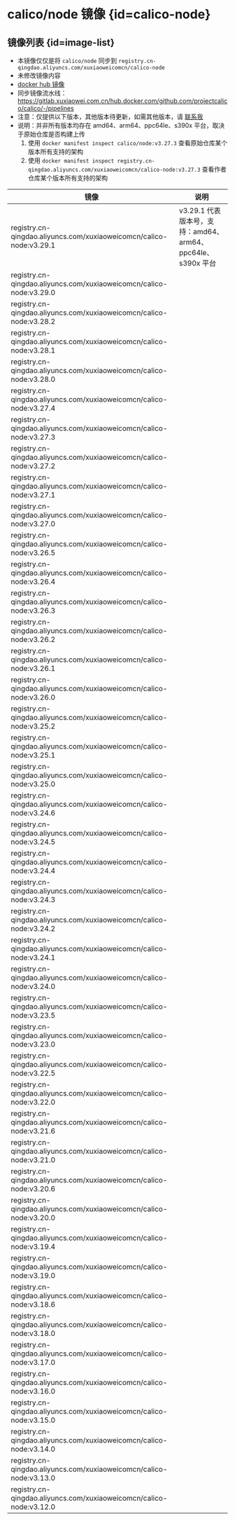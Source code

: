 # calico/node 镜像 {id=calico-node}

## 镜像列表 {id=image-list}

- 本镜像仅仅是将 `calico/node` 同步到 `registry.cn-qingdao.aliyuncs.com/xuxiaoweicomcn/calico-node`
- 未修改镜像内容
- [docker hub 镜像](https://hub.docker.com/r/calico/node)
- 同步镜像流水线：https://gitlab.xuxiaowei.com.cn/hub.docker.com/github.com/projectcalico/calico/-/pipelines
- 注意：仅提供以下版本，其他版本待更新，如需其他版本，请 [联系我](../../../guide/website.md)
- 说明：并非所有版本均存在 amd64、arm64、ppc64le、s390x 平台，取决于原始仓库是否构建上传
    1. 使用 `docker manifest inspect calico/node:v3.27.3` 查看原始仓库某个版本所有支持的架构
    2. 使用 `docker manifest inspect registry.cn-qingdao.aliyuncs.com/xuxiaoweicomcn/calico-node:v3.27.3` 查看作者仓库某个版本所有支持的架构

| 镜像                                                                  | 说明                                            |
|---------------------------------------------------------------------|-----------------------------------------------|
| registry.cn-qingdao.aliyuncs.com/xuxiaoweicomcn/calico-node:v3.29.1 | v3.29.1 代表版本号，支持：amd64、arm64、ppc64le、s390x 平台 |
| registry.cn-qingdao.aliyuncs.com/xuxiaoweicomcn/calico-node:v3.29.0 |                                               |
| registry.cn-qingdao.aliyuncs.com/xuxiaoweicomcn/calico-node:v3.28.2 |                                               |
| registry.cn-qingdao.aliyuncs.com/xuxiaoweicomcn/calico-node:v3.28.1 |                                               |
| registry.cn-qingdao.aliyuncs.com/xuxiaoweicomcn/calico-node:v3.28.0 |                                               |
| registry.cn-qingdao.aliyuncs.com/xuxiaoweicomcn/calico-node:v3.27.4 |                                               |
| registry.cn-qingdao.aliyuncs.com/xuxiaoweicomcn/calico-node:v3.27.3 |                                               |
| registry.cn-qingdao.aliyuncs.com/xuxiaoweicomcn/calico-node:v3.27.2 |                                               |
| registry.cn-qingdao.aliyuncs.com/xuxiaoweicomcn/calico-node:v3.27.1 |                                               |
| registry.cn-qingdao.aliyuncs.com/xuxiaoweicomcn/calico-node:v3.27.0 |                                               |
| registry.cn-qingdao.aliyuncs.com/xuxiaoweicomcn/calico-node:v3.26.5 |                                               |
| registry.cn-qingdao.aliyuncs.com/xuxiaoweicomcn/calico-node:v3.26.4 |                                               |
| registry.cn-qingdao.aliyuncs.com/xuxiaoweicomcn/calico-node:v3.26.3 |                                               |
| registry.cn-qingdao.aliyuncs.com/xuxiaoweicomcn/calico-node:v3.26.2 |                                               |
| registry.cn-qingdao.aliyuncs.com/xuxiaoweicomcn/calico-node:v3.26.1 |                                               |
| registry.cn-qingdao.aliyuncs.com/xuxiaoweicomcn/calico-node:v3.26.0 |                                               |
| registry.cn-qingdao.aliyuncs.com/xuxiaoweicomcn/calico-node:v3.25.2 |                                               |
| registry.cn-qingdao.aliyuncs.com/xuxiaoweicomcn/calico-node:v3.25.1 |                                               |
| registry.cn-qingdao.aliyuncs.com/xuxiaoweicomcn/calico-node:v3.25.0 |                                               |
| registry.cn-qingdao.aliyuncs.com/xuxiaoweicomcn/calico-node:v3.24.6 |                                               |
| registry.cn-qingdao.aliyuncs.com/xuxiaoweicomcn/calico-node:v3.24.5 |                                               |
| registry.cn-qingdao.aliyuncs.com/xuxiaoweicomcn/calico-node:v3.24.4 |                                               |
| registry.cn-qingdao.aliyuncs.com/xuxiaoweicomcn/calico-node:v3.24.3 |                                               |
| registry.cn-qingdao.aliyuncs.com/xuxiaoweicomcn/calico-node:v3.24.2 |                                               |
| registry.cn-qingdao.aliyuncs.com/xuxiaoweicomcn/calico-node:v3.24.1 |                                               |
| registry.cn-qingdao.aliyuncs.com/xuxiaoweicomcn/calico-node:v3.24.0 |                                               |
| registry.cn-qingdao.aliyuncs.com/xuxiaoweicomcn/calico-node:v3.23.5 |                                               |
| registry.cn-qingdao.aliyuncs.com/xuxiaoweicomcn/calico-node:v3.23.0 |                                               |
| registry.cn-qingdao.aliyuncs.com/xuxiaoweicomcn/calico-node:v3.22.5 |                                               |
| registry.cn-qingdao.aliyuncs.com/xuxiaoweicomcn/calico-node:v3.22.0 |                                               |
| registry.cn-qingdao.aliyuncs.com/xuxiaoweicomcn/calico-node:v3.21.6 |                                               |
| registry.cn-qingdao.aliyuncs.com/xuxiaoweicomcn/calico-node:v3.21.0 |                                               |
| registry.cn-qingdao.aliyuncs.com/xuxiaoweicomcn/calico-node:v3.20.6 |                                               |
| registry.cn-qingdao.aliyuncs.com/xuxiaoweicomcn/calico-node:v3.20.0 |                                               |
| registry.cn-qingdao.aliyuncs.com/xuxiaoweicomcn/calico-node:v3.19.4 |                                               |
| registry.cn-qingdao.aliyuncs.com/xuxiaoweicomcn/calico-node:v3.19.0 |                                               |
| registry.cn-qingdao.aliyuncs.com/xuxiaoweicomcn/calico-node:v3.18.6 |                                               |
| registry.cn-qingdao.aliyuncs.com/xuxiaoweicomcn/calico-node:v3.18.0 |                                               |
| registry.cn-qingdao.aliyuncs.com/xuxiaoweicomcn/calico-node:v3.17.0 |                                               |
| registry.cn-qingdao.aliyuncs.com/xuxiaoweicomcn/calico-node:v3.16.0 |                                               |
| registry.cn-qingdao.aliyuncs.com/xuxiaoweicomcn/calico-node:v3.15.0 |                                               |
| registry.cn-qingdao.aliyuncs.com/xuxiaoweicomcn/calico-node:v3.14.0 |                                               |
| registry.cn-qingdao.aliyuncs.com/xuxiaoweicomcn/calico-node:v3.13.0 |                                               |
| registry.cn-qingdao.aliyuncs.com/xuxiaoweicomcn/calico-node:v3.12.0 |                                               |

<style>

._image_registry_cn-qingdao_aliyuncs_com_xuxiaoweicomcn_calico-node table tr th:nth-child(1), 
._image_registry_cn-qingdao_aliyuncs_com_xuxiaoweicomcn_calico-node table tr td:nth-child(1) {
    min-width: 500px;
}

._image_registry_cn-qingdao_aliyuncs_com_xuxiaoweicomcn_calico-node table tr th:nth-child(2), 
._image_registry_cn-qingdao_aliyuncs_com_xuxiaoweicomcn_calico-node table tr td:nth-child(2) {
    min-width: 455px;
}

</style>